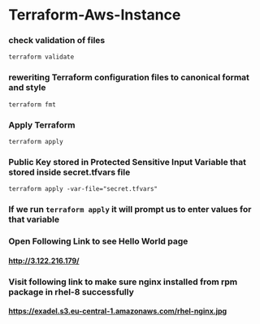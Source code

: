 # Terraform-Aws-Instance

### check validation of files
`terraform validate` 

### reweriting Terraform configuration files to canonical format and style
`terraform fmt`

### Apply Terraform
`terraform apply`

### Public Key stored in Protected Sensitive Input Variable that stored inside secret.tfvars file
`terraform apply -var-file="secret.tfvars"`

### If we run `terraform apply` it will prompt us to enter values for that variable

### Open Following Link to see Hello World page
#### http://3.122.216.179/

### Visit following link to make sure nginx installed from rpm package in rhel-8 successfully
#### https://exadel.s3.eu-central-1.amazonaws.com/rhel-nginx.jpg
